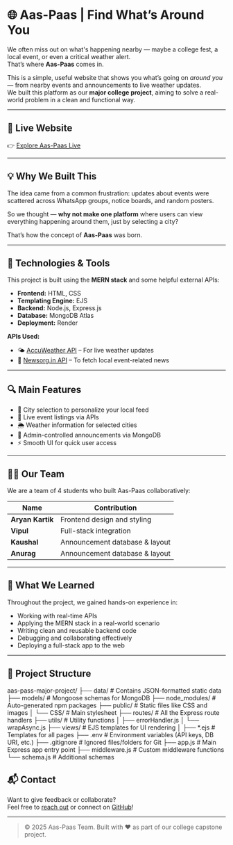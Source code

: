 # 🌐 Aas-Paas | Find What’s Around You

We often miss out on what's happening nearby — maybe a college fest, a local event, or even a critical weather alert.  
That’s where **Aas-Paas** comes in.

This is a simple, useful website that shows you what’s going on *around you* — from nearby events and announcements to live weather updates.  
We built this platform as our **major college project**, aiming to solve a real-world problem in a clean and functional way.

---

## 🚀 Live Website

👉 [Explore Aas-Paas Live](https://aas-pass-major-project.onrender.com/)

---

## 💡 Why We Built This

The idea came from a common frustration: updates about events were scattered across WhatsApp groups, notice boards, and random posters.

So we thought — **why not make one platform** where users can view everything happening around them, just by selecting a city?

That’s how the concept of **Aas-Paas** was born.

---

## 🔧 Technologies & Tools

This project is built using the **MERN stack** and some helpful external APIs:

- **Frontend:** HTML, CSS  
- **Templating Engine:** EJS  
- **Backend:** Node.js, Express.js  
- **Database:** MongoDB Atlas  
- **Deployment:** Render  

**APIs Used:**
- 🌤 [AccuWeather API](https://developer.accuweather.com/) – For live weather updates  
- 📰 [Newsorg.in API](https://newsapi.org/) – To fetch local event-related news  

---

## 🔍 Main Features

- 🌇 City selection to personalize your local feed  
- 📅 Live event listings via APIs  
- 🌦️ Weather information for selected cities  
- 📢 Admin-controlled announcements via MongoDB  
- ⚡ Smooth UI for quick user access  

---

## 👨‍💻 Our Team

We are a team of 4 students who built Aas-Paas collaboratively:

| Name             | Contribution                  |
|------------------|-------------------------------|
| **Aryan Kartik** | Frontend design and styling         |
| **Vipul**         | Full-stack integration    |
| **Kaushal**       | Announcement database & layout |
| **Anurag**        | Announcement database & layout |

---

## 📖 What We Learned

Throughout the project, we gained hands-on experience in:

- Working with real-time APIs
- Applying the MERN stack in a real-world scenario
- Writing clean and reusable backend code
- Debugging and collaborating effectively
- Deploying a full-stack app to the web

---

## 📂 Project Structure

aas-pass-major-project/
├── data/ # Contains JSON-formatted static data
├── models/ # Mongoose schemas for MongoDB
├── node_modules/ # Auto-generated npm packages
├── public/ # Static files like CSS and images
│ └── CSS/ # Main stylesheet
├── routes/ # All the Express route handlers
├── utils/ # Utility functions
│ ├── errorHandler.js
│ └── wrapAsync.js
├── views/ # EJS templates for UI rendering
│ ├── *.ejs # Templates for all pages
├── .env # Environment variables (API keys, DB URI, etc.)
├── .gitignore # Ignored files/folders for Git
├── app.js # Main Express app entry point
├── middleware.js # Custom middleware functions
└── schema.js # Additional schemas

## 📬 Contact

Want to give feedback or collaborate?  
Feel free to [reach out](mailto:aryan_24a12res148@iitp.ac.in) or connect on [GitHub](https://github.com/aryankartik)!

---

> © 2025 Aas-Paas Team. Built with ❤️ as part of our college capstone project.


